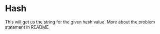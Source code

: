 # Hash
This will get us the string for the given hash value. More about the problem statement in README
